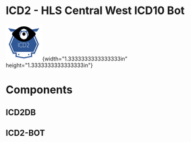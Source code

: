 ICD2 - HLS Central West ICD10 Bot
=================================

![](media/image1.png){width="1.3333333333333333in"
height="1.3333333333333333in"}

Components
==========

ICD2DB
------

ICD2-BOT
--------
